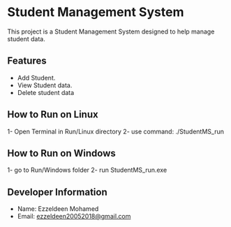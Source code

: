 # Student Management System

This project is a Student Management System designed to help manage student data.

## Features

- Add Student.
- View Student data.
- Delete student data


## How to Run on Linux

1- Open Terminal in Run/Linux directory
2- use command: ./StudentMS_run

## How to Run on Windows
1- go to Run/Windows folder
2- run StudentMS_run.exe

## Developer Information

- Name: Ezzeldeen Mohamed
- Email: ezzeldeen20052018@gmail.com